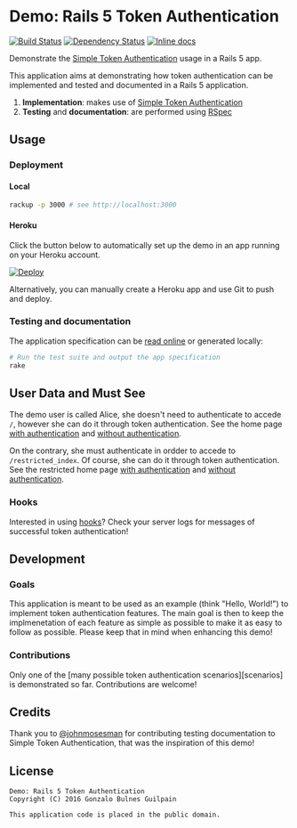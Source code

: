 Demo: Rails 5 Token Authentication
==================================

[![Build Status](https://travis-ci.org/gonzalo-bulnes/rails-5-token-authentication-demo.svg?branch=master)](https://travis-ci.org/gonzalo-bulnes/rails-5-token-authentication-demo)
[![Dependency Status](https://gemnasium.com/badges/github.com/gonzalo-bulnes/rails-5-token-authentication-demo.svg)](https://gemnasium.com/github.com/gonzalo-bulnes/rails-5-token-authentication-demo)
[![Inline docs](http://inch-ci.org/github/gonzalo-bulnes/rails-5-token-authentication-demo.svg?branch=master)](http://inch-ci.org/github/gonzalo-bulnes/rails-5-token-authentication-demo)

Demonstrate the [Simple Token Authentication][see] usage in a Rails 5 app.

This application aims at demonstrating how token authentication can be implemented and tested and documented in a Rails 5 application.

1. **Implementation**: makes use of [Simple Token Authentication][see]
1. **Testing** and **documentation**: are performed using [RSpec][rspec]

  [see]: https://github.com/gonzalo-bulnes/simple_token_authentication
  [rails-5]: https://github.com/gonzalo-bulnes/simple_token_authentication/issues/214
  [rspec]: https://relishapp.com/rspec

Usage
-----

### Deployment

#### Local

```bash
rackup -p 3000 # see http://localhost:3000
```

#### Heroku

Click the button below to automatically set up the demo in an app running on your Heroku account.

[![Deploy](https://www.herokucdn.com/deploy/button.svg)](https://heroku.com/deploy)

Alternatively, you can manually create a Heroku app and use Git to push and deploy.

### Testing and documentation

The application specification can be [read online][online-docs] or generated locally:

```bash
# Run the test suite and output the app specification
rake
```

  [online-docs]: https://travis-ci.org/gonzalo-bulnes/rails-5-token-authentication-demo/builds/162762979#L305

User Data and Must See
----------------------

The demo user is called Alice, she doesn't need to authenticate to accede `/`, however she can do it through token authentication. See the home page [with authentication][optionnal_with] and [without authentication][optionnal_without].

On the contrary, she must authenticate in ordder to accede to `/restricted_index`. Of course, she can do it through token authentication. See the restricted home page [with authentication][required_with] and [without authentication][required_without].

  [optionnal_with]: https://rails-5-token-authentication.herokuapp.com/?user_email=alice@example.com&user_token=1G8_s7P-V-4MGojaKD7a
  [optionnal_without]: https://rails-5-token-authentication.herokuapp.com/
  [required_with]: https://rails-5-token-authentication.herokuapp.com/restricted_index?user_email=alice@example.com&user_token=1G8_s7P-V-4MGojaKD7a
  [required_without]: https://rails-5-token-authentication.herokuapp.com/restricted_index

### Hooks

Interested in using [hooks][hooks]? Check your server logs for messages of successful token authentication!

  [hooks]: https://github.com/gonzalo-bulnes/simple_token_authentication/issues/217

Development
-----------

### Goals

This application is meant to be used as an example (think "Hello, World!") to implement token authentication features. The main goal is then to keep the implmenetation of each feature as simple as possible to make it as easy to follow as possible. Please keep that in mind when enhancing this demo!

### Contributions

Only one of the [many possible token authentication scenarios][scenarios] is demonstrated so far. Contributions are welcome!

Credits
-------

Thank you to [@johnmosesman](https://github.com/johnmosesman) for contributing testing documentation to Simple Token Authentication, that was the inspiration of this demo!

License
-------

    Demo: Rails 5 Token Authentication
    Copyright (C) 2016 Gonzalo Bulnes Guilpain

    This application code is placed in the public domain.
